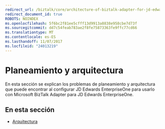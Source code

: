 ```yaml
---
redirect_url: /biztalk/core/architecture-of-biztalk-adapter-for-jd-edwards-enterpriseone/
redirect_document_id: true
ROBOTS: NOINDEX
ms.openlocfilehash: 5f6bc2f81ee5cfff13d9913a8838e958cbe7d73f
ms.sourcegitcommit: dd7c54feab783ae2f8fe75873363fe9ffc77cd66
ms.translationtype: MT
ms.contentlocale: es-ES
ms.lasthandoff: 11/07/2017
ms.locfileid: "24013219"
---
```

# <a name="planning-and-architecture"></a>Planeamiento y arquitectura
En esta sección se explican los problemas de planeamiento y arquitectura que puede encontrar al configurar JD Edwards EnterpriseOne para usarlo con Microsoft BizTalk Adapter para JD Edwards EnterpriseOne.  
  
## <a name="in-this-section"></a>En esta sección  
  
-   [Arquitectura](../core/architecture-of-biztalk-adapter-for-jd-edwards-enterpriseone.md)